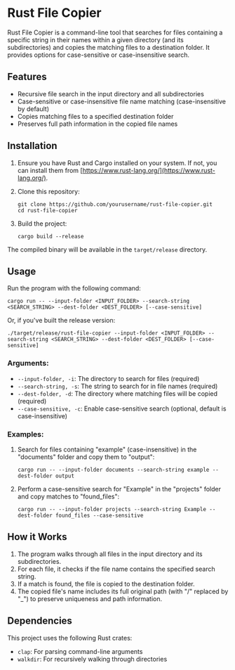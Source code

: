 # Rust File Copier

Rust File Copier is a command-line tool that searches for files containing a specific string in their names within a given directory (and its subdirectories) and copies the matching files to a destination folder. It provides options for case-sensitive or case-insensitive search.

## Features

- Recursive file search in the input directory and all subdirectories
- Case-sensitive or case-insensitive file name matching (case-insensitive by default)
- Copies matching files to a specified destination folder
- Preserves full path information in the copied file names

## Installation

1. Ensure you have Rust and Cargo installed on your system. If not, you can install them from [https://www.rust-lang.org/](https://www.rust-lang.org/).

2. Clone this repository:
   ```
   git clone https://github.com/yourusername/rust-file-copier.git
   cd rust-file-copier
   ```

3. Build the project:
   ```
   cargo build --release
   ```

The compiled binary will be available in the `target/release` directory.

## Usage

Run the program with the following command:

```
cargo run -- --input-folder <INPUT_FOLDER> --search-string <SEARCH_STRING> --dest-folder <DEST_FOLDER> [--case-sensitive]
```

Or, if you've built the release version:

```
./target/release/rust-file-copier --input-folder <INPUT_FOLDER> --search-string <SEARCH_STRING> --dest-folder <DEST_FOLDER> [--case-sensitive]
```

### Arguments:

- `--input-folder, -i`: The directory to search for files (required)
- `--search-string, -s`: The string to search for in file names (required)
- `--dest-folder, -d`: The directory where matching files will be copied (required)
- `--case-sensitive, -c`: Enable case-sensitive search (optional, default is case-insensitive)

### Examples:

1. Search for files containing "example" (case-insensitive) in the "documents" folder and copy them to "output":
   ```
   cargo run -- --input-folder documents --search-string example --dest-folder output
   ```

2. Perform a case-sensitive search for "Example" in the "projects" folder and copy matches to "found_files":
   ```
   cargo run -- --input-folder projects --search-string Example --dest-folder found_files --case-sensitive
   ```

## How it Works

1. The program walks through all files in the input directory and its subdirectories.
2. For each file, it checks if the file name contains the specified search string.
3. If a match is found, the file is copied to the destination folder.
4. The copied file's name includes its full original path (with "/" replaced by "_") to preserve uniqueness and path information.

## Dependencies

This project uses the following Rust crates:

- `clap`: For parsing command-line arguments
- `walkdir`: For recursively walking through directories